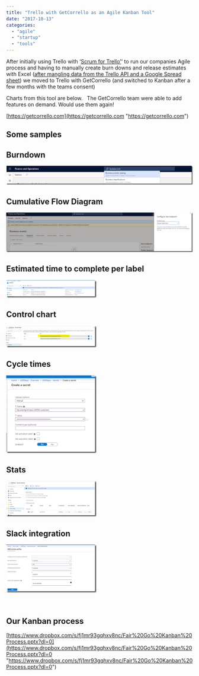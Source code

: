 ```yaml
---
title: "Trello with GetCorrello as an Agile Kanban Tool"
date: "2017-10-13"
categories: 
  - "agile"
  - "startup"
  - "tools"
---
```


After initially using Trello with ‘[Scrum for Trello’](http://scrumfortrello.com)' to run our companies Agile process and having to manually create burn downs and release estimates with Excel ([after mangling data from the Trello API and a Google Spread sheet](https://gist.github.com/chrismckelt/a8a7fb7cbf768e1423eb5da15070daa7)) we moved to Trello with GetCorrello (and switched to Kanban after a few months with the teams consent)

Charts from this tool are below.   The GetCorrello team were able to add features on demand. Would use them again!

[https://getcorrello.com](https://getcorrello.com "https://getcorrello.com")

## Some samples

## Burndown

[![image](images/image_thumb.png "image")](/wp-content/uploads/2017/10/image.png)

## Cumulative Flow Diagram

[![image](images/image_thumb-1.png "image")](/wp-content/uploads/2017/10/image-1.png)

## Estimated time to complete per label

[![image](images/image_thumb-2.png "image")](/wp-content/uploads/2017/10/image-2.png)

## Control chart

[![image](images/image_thumb-3.png "image")](/wp-content/uploads/2017/10/image-3.png)

## Cycle times

[![image](images/image_thumb-4.png "image")](/wp-content/uploads/2017/10/image-4.png)

## Stats

[![image](images/image_thumb-5.png "image")](/wp-content/uploads/2017/10/image-5.png)

## Slack integration

[![image](images/image_thumb-6.png "image")](/wp-content/uploads/2017/10/image-6.png)

 

## Our Kanban process

[https://www.dropbox.com/s/fj1mr93gqhxv8nc/Fair%20Go%20Kanban%20Process.pptx?dl=0](https://www.dropbox.com/s/fj1mr93gqhxv8nc/Fair%20Go%20Kanban%20Process.pptx?dl=0 "https://www.dropbox.com/s/fj1mr93gqhxv8nc/Fair%20Go%20Kanban%20Process.pptx?dl=0")
